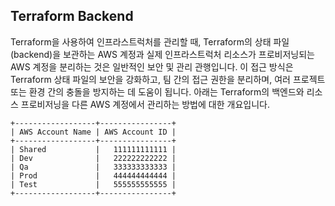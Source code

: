 
## Terraform Backend

Terraform을 사용하여 인프라스트럭처를 관리할 때, Terraform의 상태 파일(backend)을 보관하는 AWS 계정과 실제 인프라스트럭처 리소스가 프로비저닝되는 AWS 계정을 분리하는 것은 일반적인 보안 및 관리 관행입니다.
이 접근 방식은 Terraform 상태 파일의 보안을 강화하고, 팀 간의 접근 권한을 분리하며, 여러 프로젝트 또는 환경 간의 충돌을 방지하는 데 도움이 됩니다.
아래는 Terraform의 백엔드와 리소스 프로비저닝을 다른 AWS 계정에서 관리하는 방법에 대한 개요입니다.





```
+------------------+----------------+
| AWS Account Name | AWS Account ID |
+------------------+----------------+
| Shared           |   111111111111 |
| Dev              |   222222222222 |
| Qa               |   333333333333 |
| Prod             |   444444444444 |
| Test             |   555555555555 |
+------------------+----------------+

```